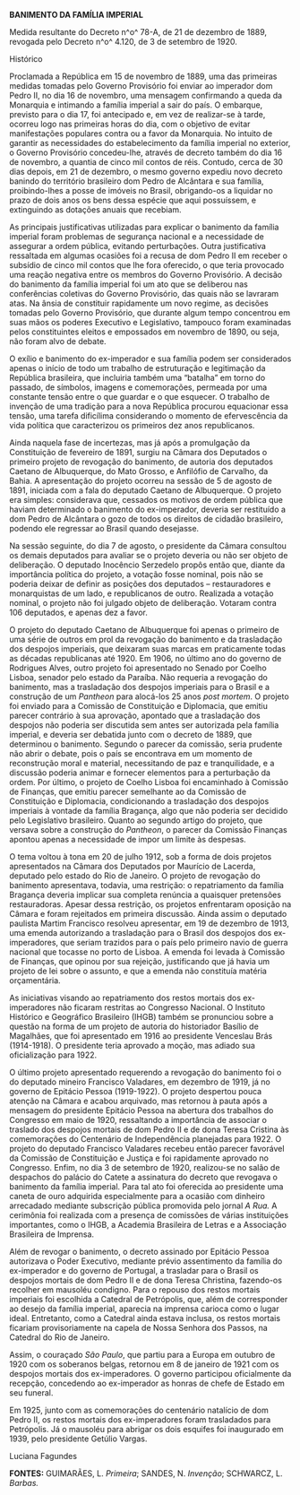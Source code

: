 **BANIMENTO DA FAMÍLIA IMPERIAL**

Medida resultante do Decreto n^o^ 78-A, de 21 de dezembro de 1889,
revogada pelo Decreto n^o^ 4.120, de 3 de setembro de 1920.

Histórico

Proclamada a República em 15 de novembro de 1889, uma das primeiras
medidas tomadas pelo Governo Provisório foi enviar ao imperador dom
Pedro II, no dia 16 de novembro, uma mensagem confirmando a queda da
Monarquia e intimando a família imperial a sair do país. O embarque,
previsto para o dia 17, foi antecipado e, em vez de realizar-se à tarde,
ocorreu logo nas primeiras horas do dia, com o objetivo de evitar
manifestações populares contra ou a favor da Monarquia. No intuito de
garantir as necessidades do estabelecimento da família imperial no
exterior, o Governo Provisório concedeu-lhe, através de decreto também
do dia 16 de novembro, a quantia de cinco mil contos de réis. Contudo,
cerca de 30 dias depois, em 21 de dezembro, o mesmo governo expediu novo
decreto banindo do território brasileiro dom Pedro de Alcântara e sua
família, proibindo-lhes a posse de imóveis no Brasil, obrigando-os a
liquidar no prazo de dois anos os bens dessa espécie que aqui
possuíssem, e extinguindo as dotações anuais que recebiam.

As principais justificativas utilizadas para explicar o banimento da
família imperial foram problemas de segurança nacional e a necessidade
de assegurar a ordem pública, evitando perturbações. Outra justificativa
ressaltada em algumas ocasiões foi a recusa de dom Pedro II em receber o
subsídio de cinco mil contos que lhe fora oferecido, o que teria
provocado uma reação negativa entre os membros do Governo Provisório. A
decisão do banimento da família imperial foi um ato que se deliberou nas
conferências coletivas do Governo Provisório, das quais não se lavraram
atas. Na ânsia de constituir rapidamente um novo regime, as decisões
tomadas pelo Governo Provisório, que durante algum tempo concentrou em
suas mãos os poderes Executivo e Legislativo, tampouco foram examinadas
pelos constituintes eleitos e empossados em novembro de 1890, ou seja,
não foram alvo de debate.

O exílio e banimento do ex-imperador e sua família podem ser
considerados apenas o início de todo um trabalho de estruturação e
legitimação da República brasileira, que incluiria também uma “batalha”
em torno do passado, de símbolos, imagens e comemorações, permeada por
uma constante tensão entre o que guardar e o que esquecer. O trabalho de
invenção de uma tradição para a nova República procurou equacionar essa
tensão, uma tarefa dificílima considerando o momento de efervescência da
vida política que caracterizou os primeiros dez anos republicanos.

Ainda naquela fase de incertezas, mas já após a promulgação da
Constituição de fevereiro de 1891, surgiu na Câmara dos Deputados o
primeiro projeto de revogação do banimento, de autoria dos deputados
Caetano de Albuquerque, do Mato Grosso, e Anfilófio de Carvalho, da
Bahia. A apresentação do projeto ocorreu na sessão de 5 de agosto de
1891, iniciada com a fala do deputado Caetano de Albuquerque. O projeto
era simples: considerava que, cessados os motivos de ordem pública que
haviam determinado o banimento do ex-imperador, deveria ser restituído a
dom Pedro de Alcântara o gozo de todos os direitos de cidadão
brasileiro, podendo ele regressar ao Brasil quando desejasse.

Na sessão seguinte, do dia 7 de agosto, o presidente da Câmara consultou
os demais deputados para avaliar se o projeto deveria ou não ser objeto
de deliberação. O deputado Inocêncio Serzedelo propôs então que, diante
da importância política do projeto, a votação fosse nominal, pois não se
poderia deixar de definir as posições dos deputados – restauradores e
monarquistas de um lado, e republicanos de outro. Realizada a votação
nominal, o projeto não foi julgado objeto de deliberação. Votaram contra
106 deputados, e apenas dez a favor.

O projeto do deputado Caetano de Albuquerque foi apenas o primeiro de
uma série de outros em prol da revogação do banimento e da trasladação
dos despojos imperiais, que deixaram suas marcas em praticamente todas
as décadas republicanas até 1920. Em 1906, no último ano do governo de
Rodrigues Alves, outro projeto foi apresentado no Senado por Coelho
Lisboa, senador pelo estado da Paraíba. Não requeria a revogação do
banimento, mas a trasladação dos despojos imperiais para o Brasil e a
construção de um *Pantheon* para alocá-los 25 anos *post mortem*. O
projeto foi enviado para a Comissão de Constituição e Diplomacia, que
emitiu parecer contrário à sua aprovação, apontado que a trasladação dos
despojos não poderia ser discutida sem antes ser autorizada pela família
imperial, e deveria ser debatida junto com o decreto de 1889, que
determinou o banimento. Segundo o parecer da comissão, seria prudente
não abrir o debate, pois o país se encontrava em um momento de
reconstrução moral e material, necessitando de paz e tranquilidade, e a
discussão poderia animar e fornecer elementos para a perturbação da
ordem. Por último, o projeto de Coelho Lisboa foi encaminhado à Comissão
de Finanças, que emitiu parecer semelhante ao da Comissão de
Constituição e Diplomacia, condicionando a trasladação dos despojos
imperiais à vontade da família Bragança, algo que não poderia ser
decidido pelo Legislativo brasileiro. Quanto ao segundo artigo do
projeto, que versava sobre a construção do *Pantheon*, o parecer da
Comissão Finanças apontou apenas a necessidade de impor um limite às
despesas.

O tema voltou à tona em 20 de julho 1912, sob a forma de dois projetos
apresentados na Câmara dos Deputados por Maurício de Lacerda, deputado
pelo estado do Rio de Janeiro. O projeto de revogação do banimento
apresentava, todavia, uma restrição: o repatriamento da família Bragança
deveria implicar sua completa renúncia a quaisquer pretensões
restauradoras. Apesar dessa restrição, os projetos enfrentaram oposição
na Câmara e foram rejeitados em primeira discussão. Ainda assim o
deputado paulista Martim Francisco resolveu apresentar, em 19 de
dezembro de 1913, uma emenda autorizando a trasladação para o Brasil dos
despojos dos ex-imperadores, que seriam trazidos para o país pelo
primeiro navio de guerra nacional que tocasse no porto de Lisboa. A
emenda foi levada à Comissão de Finanças, que opinou por sua rejeição,
justificando que já havia um projeto de lei sobre o assunto, e que a
emenda não constituía matéria orçamentária.

As iniciativas visando ao repatriamento dos restos mortais dos
ex-imperadores não ficaram restritas ao Congresso Nacional. O Instituto
Histórico e Geográfico Brasileiro (IHGB) também se pronunciou sobre a
questão na forma de um projeto de autoria do historiador Basílio de
Magalhães, que foi apresentado em 1916 ao presidente Venceslau Brás
(1914-1918). O presidente teria aprovado a moção, mas adiado sua
oficialização para 1922.

O último projeto apresentado requerendo a revogação do banimento foi o
do deputado mineiro Francisco Valadares, em dezembro de 1919, já no
governo de Epitácio Pessoa (1919-1922). O projeto despertou pouca
atenção na Câmara e acabou arquivado, mas retornou à pauta após a
mensagem do presidente Epitácio Pessoa na abertura dos trabalhos do
Congresso em maio de 1920, ressaltando a importância de associar o
traslado dos despojos mortais de dom Pedro II e de dona Teresa Cristina
às comemorações do Centenário de Independência planejadas para 1922. O
projeto do deputado Francisco Valadares recebeu então parecer favorável
da Comissão de Constituição e Justiça e foi rapidamente aprovado no
Congresso. Enfim, no dia 3 de setembro de 1920, realizou-se no salão de
despachos do palácio do Catete a assinatura do decreto que revogava o
banimento da família imperial. Para tal ato foi oferecida ao presidente
uma caneta de ouro adquirida especialmente para a ocasião com dinheiro
arrecadado mediante subscrição pública promovida pelo jornal *A Rua.* A
cerimônia foi realizada com a presença de comissões de várias
instituições importantes, como o IHGB, a Academia Brasileira de Letras e
a Associação Brasileira de Imprensa.

Além de revogar o banimento, o decreto assinado por Epitácio Pessoa
autorizava o Poder Executivo, mediante prévio assentimento da família do
ex-imperador e do governo de Portugal, a trasladar para o Brasil os
despojos mortais de dom Pedro II e de dona Teresa Christina, fazendo-os
recolher em mausoléu condigno. Para o repouso dos restos mortais
imperiais foi escolhida a Catedral de Petrópolis, que, além de
corresponder ao desejo da família imperial, aparecia na imprensa carioca
como o lugar ideal. Entretanto, como a Catedral ainda estava inclusa, os
restos mortais ficariam provisoriamente na capela de Nossa Senhora dos
Passos, na Catedral do Rio de Janeiro.

Assim, o couraçado *São Paulo*, que partiu para a Europa em outubro de
1920 com os soberanos belgas, retornou em 8 de janeiro de 1921 com os
despojos mortais dos ex-imperadores. O governo participou oficialmente
da recepção, concedendo ao ex-imperador as honras de chefe de Estado em
seu funeral.

Em 1925, junto com as comemorações do centenário natalício de dom Pedro
II, os restos mortais dos ex-imperadores foram trasladados para
Petrópolis. Já o mausoléu para abrigar os dois esquifes foi inaugurado
em 1939, pelo presidente Getúlio Vargas.

Luciana Fagundes

**FONTES:** GUIMARÃES, L. *Primeira*; SANDES, N. *Invenção*; SCHWARCZ,
L. *Barbas.*
